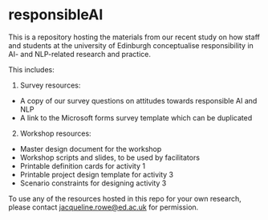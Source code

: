 # responsibleAI
This is a repository hosting the materials from our recent study on how staff and students at the university of Edinburgh conceptualise responsibility in AI- and NLP-related research and practice. 

This includes:
1. Survey resources:
- A copy of our survey questions on attitudes towards responsible AI and NLP
- A link to the Microsoft forms survey template which can be duplicated

2. Workshop resources:
- Master design document for the workshop
- Workshop scripts and slides, to be used by facilitators
- Printable definition cards for activity 1
- Printable project design template for activity 3
- Scenario constraints for designing activity 3


To use any of the resources hosted in this repo for your own research, please contact jacqueline.rowe@ed.ac.uk for permission. 
